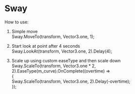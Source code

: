 # Sway

How to use:

1) Simple move <br>
Sway.MoveTo(transform, Vector3.one, 1);

2) Start look at point after 4 seconds <br>
Sway.LookAt(transform, Vector3.one, 2).Delay(4);

3) Scale up using custom easeType and then scale down <br>
Sway.ScaleTo(transform, Vector3.one * 2, 2).EaseType(m_curve).OnComplete((overtime) => <br>
{ <br>
  Sway.ScaleTo(transform, Vector3.one, 2).Delay(-overtime); <br>
}); <br>
